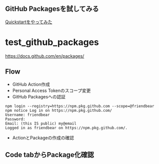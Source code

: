 GitHub Packagesを試してみる
---

[Quickstartをやってみた](https://docs.github.com/en/packages/quickstart)

# test_github_packages
<https://docs.github.com/en/packages/>


## Flow
* GitHub Action作成
* Personal Access Tokenのスコープ変更
* GitHub Packagesへの認証

```
npm login --registry=https://npm.pkg.github.com --scope=@friendbear
npm notice Log in on https://npm.pkg.github.com/
Username: friendbear
Password:
Email: (this IS public) my@email
Logged in as friendbear on https://npm.pkg.github.com/.
```

* ActionとPackageの作成の確認

## Code tabからPackage化確認

